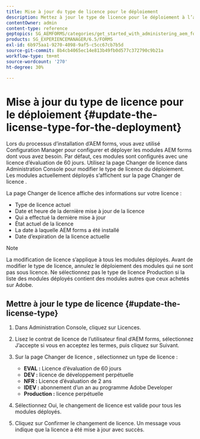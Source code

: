 ```yaml
---
title: Mise à jour du type de licence pour le déploiement
description: Mettez à jour le type de licence pour le déploiement à l’aide de la page Changer de licence dans Administration Console.
contentOwner: admin
content-type: reference
geptopics: SG_AEMFORMS/categories/get_started_with_administering_aem_forms_on_jee
products: SG_EXPERIENCEMANAGER/6.5/FORMS
exl-id: 6b975aa1-9270-4098-9af5-c5cc67cb7b5d
source-git-commit: 8b4cb4065ec14e813b49fb0d577c372790c9b21a
workflow-type: tm+mt
source-wordcount: '270'
ht-degree: 30%

---
```


# Mise à jour du type de licence pour le déploiement {#update-the-license-type-for-the-deployment}

Lors du processus d’installation d’AEM forms, vous avez utilisé Configuration Manager pour configurer et déployer les modules AEM forms dont vous avez besoin. Par défaut, ces modules sont configurés avec une licence d’évaluation de 60 jours. Utilisez la page Changer de licence dans Administration Console pour modifier le type de licence du déploiement. Les modules actuellement déployés s’affichent sur la page Changer de licence .

La page Changer de licence affiche des informations sur votre licence :

* Type de licence actuel
* Date et heure de la dernière mise à jour de la licence
* Qui a effectué la dernière mise à jour
* État actuel de la licence
* La date à laquelle AEM forms a été installé
* Date d’expiration de la licence actuelle

>[!NOTE]
>
>La modification de licence s’applique à tous les modules déployés. Avant de modifier le type de licence, annulez le déploiement des modules qui ne sont pas sous licence. Ne sélectionnez pas le type de licence Production si la liste des modules déployés contient des modules autres que ceux achetés sur Adobe.

## Mettre à jour le type de licence {#update-the-license-type}

1. Dans Administration Console, cliquez sur Licences.
1. Lisez le contrat de licence de l’utilisateur final d’AEM forms, sélectionnez J’accepte si vous en acceptez les termes, puis cliquez sur Suivant.
1. Sur la page Changer de licence , sélectionnez un type de licence :

   * **EVAL :** Licence d’évaluation de 60 jours
   * **DEV :** licence de développement perpétuelle
   * **NFR :** Licence d’évaluation de 2 ans
   * **IDEV :** abonnement d’un an au programme Adobe Developer
   * **Production :** licence perpétuelle

1. Sélectionnez Oui, le changement de licence est valide pour tous les modules déployés.
1. Cliquez sur Confirmer le changement de licence. Un message vous indique que la licence a été mise à jour avec succès.
